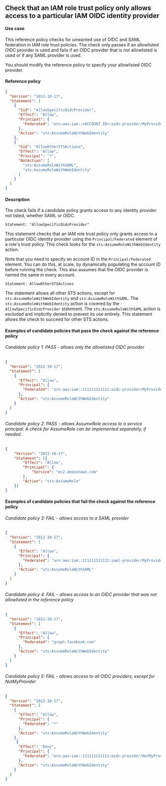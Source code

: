 ## Check that an IAM role trust policy only allows access to a particular IAM OIDC identity provider

#### Use case

This reference policy checks for unwanted use of OIDC and SAML federation in IAM role trust policies. The check only passes if an allowlisted OIDC provider is used and fails if an OIDC provider that is not allowlisted is used or if any SAML provider is used.

You should modify the reference policy to specify your allowlisted OIDC provider.

#### Reference policy
```json
{
  "Version": "2012-10-17",
  "Statement": [
    {
      "Sid": "AllowSpecificOidcProvider",
      "Effect": "Allow",
      "Principal": {
        "Federated": "arn:aws:iam::<ACCOUNT ID>:oidc-provider/MyProvider"
      },
      "Action": "sts:AssumeRoleWithWebIdentity"
    },
    {
      "Sid": "AllowOtherSTSActions",
      "Effect": "Allow",
      "Principal": "*",
      "NotAction": [
        "sts:AssumeRoleWithSAML",
        "sts:AssumeRoleWithWebIdentity"
      ]
    }
  ]
}
```

#### Description

The check fails if a candidate policy grants access to any identity provider not listed, whether SAML or OIDC.

```Statement: "AllowSpecificOidcProvider"```

This statement checks that an IAM role trust policy only grants access to a particular OIDC identity provider using the ```Principal/Federated``` element of a role's trust policy.  This check looks for the ```sts:AssumeRoleWithWebIdentity``` action. 

Note that you need to specify an account ID in the ```Principal/Federated``` element. You can do this, at scale, by dynamically populating the account ID before running the check. This also assumes that the OIDC provider is named the same in every account.

```Statement: AllowOtherSTSActions```

The statement allows all other STS actions, except for ```sts:AssumeRoleWithWebIdentity``` and ```sts:AssumeRoleWithSAML```.  The ```sts:AssumeRoleWithWebIdentity``` action is covered by the ```AllowSpecificOidcProvider``` statement. The ```sts:AssumeRoleWithSAML``` action is excluded and implicitly denied to prevent its use entirely. This statement allows the check to succeed for other STS actions.


#### Examples of candidate policies that pass the check against the reference policy

###### Candidate policy 1: PASS - allows only the allowlisted OIDC provider
```json
{
  "Version": "2012-10-17",
  "Statement": [
    {
      "Effect": "Allow",
      "Principal": {
        "Federated": "arn:aws:iam::111111111111:oidc-provider/MyProvider"
      },
      "Action": "sts:AssumeRoleWithWebIdentity"
    }
  ]
}
```


###### Candidate policy 2: PASS - allows AssumeRole access to a service principal. A check for AssumeRole can be implemented separately, if needed.
```json
{
    "Version": "2012-10-17",
    "Statement": [{
        "Effect": "Allow",
        "Principal": {
            "Service": "ec2.amazonaws.com"
        },
        "Action": "sts:AssumeRole"
    }]
}
```

#### Examples of candidate policies that fail the check against the reference policy

###### Candidate policy 3: FAIL - allows access to a SAML provider
```json
{
  "Version": "2012-10-17",
  "Statement": [
    {
      "Effect": "Allow",
      "Principal": {
        "Federated": "arn:aws:iam::111111111111:saml-provider/MyProvider"
      },
      "Action": "sts:AssumeRoleWithSAML"
    }
  ]
}
```

###### Candidate policy 4: FAIL - allows access to an OIDC provider that was not allowlisted in the reference policy
```json
{
  "Version": "2012-10-17",
  "Statement": [
    {
      "Effect": "Allow",
      "Principal": {
        "Federated": "graph.facebook.com"
      },
      "Action": "sts:AssumeRoleWithWebIdentity"
    }
  ]
}
```


###### Candidate policy 5: FAIL - allows access to all OIDC providers, except for NotMyProvider
```json
{
  "Version": "2012-10-17",
  "Statement": [
    {
      "Effect": "Allow",
      "Principal": {
        "Federated": "*"
      },
      "Action": "sts:AssumeRoleWithWebIdentity"
    },
     {
      "Effect": "Deny",
      "Principal": {
        "Federated": "arn:aws:iam::111111111111:oidc-provider/NotMyProvider"
      },
      "Action": "sts:AssumeRoleWithWebIdentity"
    }
  ]
}
```

